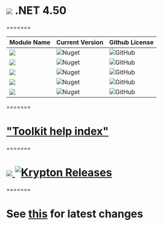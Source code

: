# <img src="https://github.com/Wagnerp/Krypton-NET-5.450/blob/master/Assets/PNG/Square%20Design/Main%20Icon/64%20x%2064/Square%20Design%2064%20x%2064%20New%20Green.png"> .NET 4.50

=======

| Module Name | Current Version | Github License | 
|---|---|---|
| <img src="https://img.shields.io/badge/Module-Core-orange.svg" /> | ![Nuget](https://img.shields.io/nuget/v/KryptonToolkitSuite5450CoreModule) | ![GitHub](https://img.shields.io/github/license/Wagnerp/Krypton-NET-5.450.svg) 
| <img src="https://img.shields.io/badge/Module-Docking-orange.svg" /> | ![Nuget](https://img.shields.io/nuget/v/KryptonToolkitSuite5450DockingModule) | ![GitHub](https://img.shields.io/github/license/Wagnerp/Krypton-NET-5.450.svg) |
| <img src="https://img.shields.io/badge/Module-Navigator-orange.svg" /> | ![Nuget](https://img.shields.io/nuget/v/KryptonToolkitSuite5450NavigatorModule) | ![GitHub](https://img.shields.io/github/license/Wagnerp/Krypton-NET-5.450.svg) |
| <img src="https://img.shields.io/badge/Module-Ribbon-orange.svg" /> | ![Nuget](https://img.shields.io/nuget/v/KryptonToolkitSuite5450RibbonModule) | ![GitHub](https://img.shields.io/github/license/Wagnerp/Krypton-NET-5.450.svg) |
| <img src="https://img.shields.io/badge/Module-Workspace-orange.svg" /> | ![Nuget](https://img.shields.io/nuget/v/KryptonToolkitSuite5450WorkspaceModule) | ![GitHub](https://img.shields.io/github/license/Wagnerp/Krypton-NET-5.450.svg) |
=======

# ["Toolkit help index"](https://rawgit.com/Wagnerp/Krypton-NET-4.7/master/Help/Output/index.html)

=======

# <img src="https://github.com/Wagnerp/Krypton-NET-Version-Dashboard/blob/master/Assets/Icons/PNG/KR%2064%20%20x%2064%20Purple.png" /><a href="https://github.com/Wagnerp/Krypton-NET-Version-Dashboard"> <img src="https://img.shields.io/badge/GitHub-Krypton%20Releases-blueviolet.svg" alt="Krypton Releases" /></a>

=======

# See [this](https://wagnerp.github.io/Krypton-NET-5.470/) for latest changes

<!--## 2019-05-20 Build 1103 - Bugfixes
* Fixed issue [#179](https://github.com/Wagnerp/Krypton-NET-5.470/issues/179), KryptonTreeView with CheckBox and Image does not leave a "Gap"
* Fixed issue [#176](https://github.com/Wagnerp/Krypton-NET-5.470/issues/176), Can not hide checkboxes for nodes in KryptonTreeView
* Fixed issue [#148](https://github.com/Wagnerp/Krypton-NET-5.470/issues/148), Remove license demos & installer
* Fixed issue [#140](https://github.com/Wagnerp/Krypton-NET-5.470/issues/130), Removed errant 2018 projects
* Build 1103 (build date Monday 20th May, 2019) is now available on NuGet

=======

## 2019-04-27 Build 968 - Bugfixes
* Fixed issue [#147](https://github.com/Wagnerp/Krypton-NET-5.470/issues/147), hint does not have a designer reset option
* Fixed issue [#146](https://github.com/Wagnerp/Krypton-NET-5.470/issues/146), PInvoke types should be structures and not classes
* Fixed issue [#155](https://github.com/Wagnerp/Krypton-NET-5.470/issues/155), new Shadow feature does not handle "Window bar flashing" as expected 
* Fixed issue [#156](https://github.com/Wagnerp/Krypton-NET-5.470/issues/156), new Shadow feature crashes for some variables entered
* Fixed issue [#161](https://github.com/Wagnerp/Krypton-NET-5.470/issues/161), "Admin" does not show up in forms or MessageBox's
* Fixed issues [#68](https://github.com/Wagnerp/Krypton-NET-5.470/issues/68), The look of krypton themes does not appear in windows 10 when I use the ribbon control & [#162](https://github.com/Wagnerp/Krypton-NET-5.470/issues/162), Adding a ribbon control to a blank form causes the form title bar to always be blue (system accent) when selected
* Build 968 (build date Saturday 27th April, 2019) is now available on NuGet

=======

## 2019-04-15 Build 901 - Drop Shadows
* New feature - now you can specify drop shadows on `KryptonForm` [#121](https://github.com/Wagnerp/Krypton-NET-5.470/issues/121). By design (or by accident :)), changing the shadow or form size values will display a offset of the shadow outcome.
* Patch for [#142](https://github.com/Wagnerp/Krypton-NET-5.470/issues/142) ribbon tab text not working, courtesy of Tape-Worm
* Build 901 (build date Monday 15th April, 2019) is now available on NuGet

=======

## 2019-04-14 Build 890 - Bugfixes
* Fixed issue [#127](https://github.com/Wagnerp/Krypton-NET-5.470/issues/127), flashing tooltips
* Fixed issue [#130](https://github.com/Wagnerp/Krypton-NET-5.470/issues/130)
* Completed issue [#137](https://github.com/Wagnerp/Krypton-NET-5.470/issues/137)
* Fixed issue [#132](https://github.com/Wagnerp/Krypton-NET-5.470/issues/132), missing `OnDropDownClosed()` event for `KryptonComboBox`
* Fixed issue [#129](https://github.com/Wagnerp/Krypton-NET-5.470/issues/129), hints appeared grey even though they were enabled
* Fixed issue [#124](https://github.com/Wagnerp/Krypton-NET-5.470/issues/124), tooltips would occasionally throw an exception
* Removed files relating to 2018 [#130](https://github.com/Wagnerp/Krypton-NET-5.470/issues/130)
* Minor alterations to `ThemeManager.cs`
* New installer [#133](https://github.com/Wagnerp/Krypton-NET-5.470/issues/133)
* Build 890 (build date Sunday 14th April, 2019) is now available on NuGet

=======

## 2019-04-04 Build 856 - Bugfixes and contributions
* Fixed issue [#104](https://github.com/Wagnerp/Krypton-NET-5.470/issues/104), designer usage exceptions
* Fixed issue [#116](https://github.com/Wagnerp/Krypton-NET-5.470/issues/116) 
* `KryptonManager` now displays themes and names correctly
* General fixes to `ThemeManager.cs` & `RibbonThemeManager.cs`
* Implement `DrawItem()` event in KryptonComboBox
* Merge Muratoner: Make input box have a PasswordChar
* Merge Alexandr250: Adding a textual cue (Watermark) to KryptonTextBox
* Merge Thavarajan: Datagridview combobox updated for datasource integration
* More [#17](https://github.com/Wagnerp/Krypton-NET-5.470/issues/17) 
* Make the PopupPosition values follow serialisation reflection IDE Designer needs
* Build 856 (build date Thursday 4th April, 2019) is now available on NuGet

=======

## 2019-03-25 Build 826 - MegaKarken Contributions
* Update example program for AllowDecimals
* Introduced an IconSpec definition for all KryptonDataGridViewColumn types so that icons can be drawn in KryptonDataGridView column header cells
* Adding a Multiline String Editor much like in VS' property grid to the KryptonTextBox control.
* Add Multiline String Editor in KryptonDataGridViewTextBox cells for multiline text editing
* Make MultilineStringEditor resizable.
* Adding KryptonDataGridViewCustomColumn type for DataGridViews
* Adding new KryptonDataGridViewBinaryColumn type for displaying and viewing binary data in GridViews.
* Make Hex-Mode default mode and add a button for exporting the data to a file.
* Slide panels instantly like Visual Studio
* Ignore DBNull.Value as well in GetFormattedValue
* Make the checkbox look a little nicer
* contextMenuStrip gradient color
* Adding a PaletteBackStyle.PanelCustom2 and PaletteBackStyle.PanelCustom3 for more theming flexibility
	* Continue to add custom numbers for the others custom# styles as well !
* Adding HoveredSelectionChanged event to KryptonComboBox
* Make KryptonDataGridViewComboBox accept objects rather than strings only
* Prop up KryptonComboBox with optional tooltips for items
* Extend support for DataGridView icons to Text & data cells
* Build 826 (build date Monday 25th March, 2019) is now available on NuGet

=======

## 2019-03-12 Build 792
* Code parity with 5.470
* New NuGet package

=======

## 2019-01-11 Build 700
* Code parity with 5.470
* New NuGet package

=======

## 2018-06-25 Initial commit
* Now you can export your custom palette creation in the `Krypton Palette Example` application.
* Start work on getting the system themes to display the extras. Issue #37 & #38
  * Not perfect but at least the "Chrome" displays the intended buttons and text(s).
* Removal of "not needed" casts.
* Remove the Designer dll (Project / code moved in Git)
* Place designers into actual dlls (Small size increase)
* Fix fallout from Designer dll removal from other projects
  * Fix build path output, and Demo Apps Ref path import and Output
* Remove hard-coded directory offsets for Component outputs
* Use offset location for components in Demo Apps 
* Remove Release GAC'ing
* Fix explorer for the copied target names
* DLL assembly names have been renamed to `Krypton Design`, `Krypton Docking`, `Krypton Navigator`, `Krypton Ribbon`, `Krypton Toolkit` and `Krypton Workspace`,  these changes do also apply to other binaries in this repo. However these changes does **NOT** affect the namespace names of `ComponentFactory.Krypton.xx`.
* Build output paths have been changed for easier installer authoring and synchronisation.
* Renamed repo title to `Krypton-NET-4.50` to better reflect versioning.
* Don't forget to add the TextExtra into the title width calculation
* Only Display "Ctrl+C..." for Error and Exclamation icon's
* Change the projects to at least recognise C#7.2 features and enhancements - _to be applied in the future_
* Some tinkering with spelling corrections - _to be applied in the future_
* Make the Help relevant to the Actual Code #17
* Change `bmp`'s to `png`'s
* Fix location of source for Help
* Change output to be clearer
* Remove previous output *leftovers*
* Add instructions on how to generate
* MessageBox taking a Null window owner (via default API's / null start / No KryptonManager loaded)
* Sort out the Toolkit examples to use the new dll locations
* Remove `BootstrapperPackage` .Net 3.5 nonsense from projects
* Remove hard coded build `Output Paths`
* The palette upgrade tool is now back! Enhancements over previous commercial version 4.4.0 include:
- Ability to export upgraded palette XML files
- Check to see if the output palette file is not saved before closing
* Exploration into a console version is in the works
* Changed some classes from `internal` to `public` for easier accessibility for the **Extended Toolkit**
* Renamed everything labelled `2015` to `2018`
* Each solution now has its own binary folder
* Build 553 (build date 15th February, 2018) has been released.
* Palette designer has been included with this release and future releases.
* Rename the ToolKit Examples to 2018
* Add the start of structured help and links
* Fix issue #28 - Undo changes that checked for null, and then would use a null, rather than return a null.. 
* Add initial API Help from `DocFX`
* Decompiled `chm` file ready for migration/updates
* New 7z file/directory in `Help` labelled `Help File Data` containing the contents of the `chm` file
* Remove duplicate information in `README.md`
* Add the `designer events` to describe the controls that have `TrackMouse Enter` and `Leave`
* Rename the projects to reflect year, to prevent confusion with old .net 4.5 projects
* Update test app to demonstrate `TrackMouse#### Events`
* Added descriptions to `OnTrackMouseEnter` and `OnTrackMouseLeave` events to make more sense
* Fixed bug with ComponentFactory.Krypton.Design.dll to version `4.50.0.0` due to hard coded values in toolkit code. Thanks to Smurf-IV for pointing this out to me.
* New Nuget package, version `4.70.524`, relating to the version of ComponentFactory.Krypton.Designer.dll (build date January 24th, 2018) will be uploaded to incorporate this fix.
* Renamed `GetCreateParams()` method to `DrawDropShadow()` in 'KryptonForm.cs' to avoid confusion
* Added/update documentation/comments for drop shadow methods in `KryptonForm.cs` to make functions clearer
* Convert to `'?:` expression
  * `null-coalescing` if applicable
  * Then to `Expression body` if simplified enough
* Fix some spelling mistakes along the way
* Add Ctrl+c text to `KryptonCommand`
* Fixed bug [Screen artifact, #79](https://github.com/ComponentFactory/Krypton/issues/79) courtesy of Cocotteseb
* Removed binaries due to merge issues
* Attempt at including drop shadow around the form
* Begin work on fixing bug [Screen artifact, #79](https://github.com/ComponentFactory/Krypton/issues/79)
* Groundwork for Visual Studio project & item templates
* Fix `AssemblyCopyright` information date ranges
* Create a Test project demonstrating MessageBox usage
  * Fix Mangled Caption that may contain carriage returns
  * Fix Box clipping on long and short text combinations
  * Add Extra text showing that Ctrl+C works in a `KryptonMessageBox`
* Code Headers changed:
  * Add correct license term and date range for ComponentFactory
  * Moved Wagnerp and Smurf-IV to later
* Use `nameof` for exception parameter references
* Add /// comments (on some public API's) stating that an exception can be returned if it explicitly __throws new__
* To reflect the .Net version move to Major.Minor of `4.50`
* Build will increment, with the final useless installable number left at zero
* Use "[Automatic Versions](https://marketplace.visualstudio.com/items?itemName=PrecisionInfinity.AutomaticVersions)" to perform the update build number action
* Changed year of all classes, controls etc from `2017` to `2018`
* Mass rebuild of solution
* Message content size adjustment in `KryptonTaskDialog`; ComponentFactory commit [5463f83](https://github.com/ComponentFactory/Krypton/commit/5463f835bcdbfffbafc9002923e0bea831bed211)
* Remove "Assignment is not used"
* Initialise orientation in mementos correctly
* CherryPick Merges from [Cocotteseb ](https://github.com/Cocotteseb/Krypton)
  * Docking : Get the KryptonWorkspaceCell from a page; commit [ea42f5f](https://github.com/Cocotteseb/Krypton/commit/fe2e778d49216215b8fb51c03c9ac3170f5a67c3)
  * Improvements to Krypton Workspace; commit [fe2e778](https://github.com/Cocotteseb/Krypton/commit/fe2e778d49216215b8fb51c03c9ac3170f5a67c3)
  * Draw text without a glowing background, for use on a composition element; commit [0286bd1](https://github.com/Cocotteseb/Krypton/commit/d3876704ad0ec24f5379a7febc1e3c3a1844e8af)
  * Modifications required for Krypton OutlookGrid; commit [d387670](https://github.com/Cocotteseb/Krypton/commit/7adde64817cfaa3967da1773774949a37d4b4a84)
  * Fixed an exception crash in KryptonTreeView; commit [7adde64](https://github.com/Cocotteseb/Krypton/commit/8d529d7a624c71c3ce22a7205f9116f0d443bb64)
  * Improvements Office2010 Black and first try Render Office 2013; commit [8d529d7](https://github.com/Cocotteseb/Krypton/commit/f85b69403a2e4359c546fb7d959dfd2c737491f1)
  * Windows 10 1511 enhancements + maximized windows bug fix trying; commit [71e5f32](https://github.com/Cocotteseb/Krypton/commit/621ab7c5ca1d7cd47f2c527ae1c18731b622b846)
  * Added KryptonMenuImageSelect click event; commit [621ab7c](https://github.com/Cocotteseb/Krypton/commit/ef4a415b84ac4ce9b145db9d723701a0099ce0f1)
  * Trying to fixed rare crashed in KryptonRibbon Composition; commit [ef4a415](https://github.com/Cocotteseb/Krypton/commit/c55aeadc2224ed68a7446bf3986eb02bf0415751)
  * Add DPI Awareness for Tab images (Mixture of commits)
* Update a few test to use Office 2013 palettes
* Remove "redundant delegate constructors" for callbacks
* Fix `OnClick` routing for 
  - ListBox
  - CheckedListBox
  - TextBox
  - TreeView
* Update the test project to see if click on TextBox's work as expected 
* Set some private fields to `readonly`
* Fix AddToWorkspace in KryptonDockingManager
* Change Get Set functions to be `inlined`
* Merge Sequential Checks
* Clarify precedence with brackets
* Add braces to if statements
* Use explicit types instead of `vars`
* Object initialization can be simplified
* Delegate invocation can be simplified.
* Use pattern matching 
  - Adjust some logic to test `bool` before cast
  - Use of switch if necessary
* Variable declaration can be `inlined`
* Null check can be simplified
  - null-propagating code
* Local Variable can be `const` (And rename to upper case to follow the rest of the codebase.)
* ﻿Join declaration and assignment
* An update to Component factory's KryptonToolkit to support the .NET 4.5 framework.
* Add generic c# .gitignore
* Change the solution to reflect Visual Studio 2017 usage
* Change Test apps to use .Net 4.5.0 Target framework
* Add designer Dll to test apps to allow visual design and testing without GAC'ing
* Work out why clipping is the default for `DrawText` 
  - Applies to buttons, Labels, Form Titles
  - Create test project - has theme selection, for type testing
* Remove Severity Code Description Project File Line Suppression State Warning CS0618 'SecurityAction.RequestMinimum' is obsolete: 'Assembly level declarative security is obsolete and is no longer enforced by the CLR by default. See http://go.microsoft.com/fwlink/?LinkID=155570 for more information.' Basic Events 2015 [Source Path]\Krypton-NET-4.50\Source\Krypton Navigator Examples\Basic Events\Properties\AssemblyInfo.cs 35 Active
* Change Get Set functions to be `inlined`
* Merge Sequential Checks
* Clarify precedence with brackets
-->